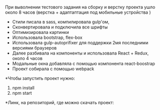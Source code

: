 При выволнении тестового задания на сборку и верстку проекта ушло около 8 часов (верстка + адаптаптация под мобильные устройства )
- Стили писала в sass, компилировала gulp'ом,
- Сконвертировала и подключила все шрифты
- Оптимизировала картинки
- Использовала bootstrap, flex-box
- Использовала gulp-autoprifixer для поддержки 2мя последними версиями браузеров
- Далее разбивала на компоненты и использовала React + Redux, около 4 часов
- Модальные окна добавляла с помощью компонента react-boostrap
- Проект собирала с помощью webpack


*Чтобы запустить проект нужно:
1) npm install
2) npm start

*Линк, на репозиторий, где можно скачать проект:
